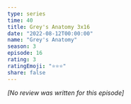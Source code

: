 ```yaml
---
type: series
time: 40
title: Grey's Anatomy 3x16
date: "2022-08-12T00:00:00"
name: "Grey's Anatomy"
season: 3
episode: 16
rating: 3
ratingEmoji: "⭐️⭐️⭐️"
share: false
---
```


_[No review was written for this episode]_
